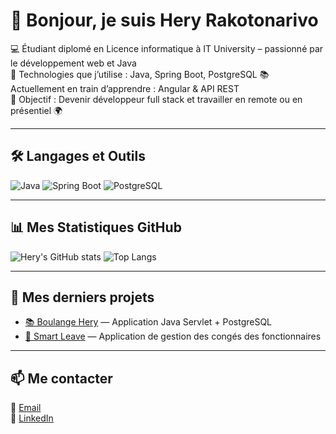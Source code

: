 # 👋 Bonjour, je suis Hery Rakotonarivo

💻 Étudiant diplomé en Licence informatique à IT University – passionné par le développement web et Java  
🚀 Technologies que j’utilise : Java, Spring Boot, PostgreSQL
📚 Actuellement en train d’apprendre : Angular & API REST  
🎯 Objectif : Devenir développeur full stack et travailler en remote ou en présentiel 🌍  

---

## 🛠️ Langages et Outils
![Java](https://img.shields.io/badge/Java-ED8B00?style=for-the-badge&logo=openjdk&logoColor=white)
![Spring Boot](https://img.shields.io/badge/Spring%20Boot-6DB33F?style=for-the-badge&logo=springboot&logoColor=white)
![PostgreSQL](https://img.shields.io/badge/PostgreSQL-316192?style=for-the-badge&logo=postgresql&logoColor=white)

---

## 📊 Mes Statistiques GitHub
![Hery's GitHub stats](https://github-readme-stats.vercel.app/api?username=Hery0019&show_icons=true&theme=radical)
![Top Langs](https://github-readme-stats.vercel.app/api/top-langs/?username=Hery0019&layout=compact&theme=radical)

---

## 🌱 Mes derniers projets
- [📚 Boulange Hery](https://github.com/Hery0019/BoulangeHery) — Application Java Servlet + PostgreSQL  
- [🧾 Smart Leave](https://github.com/Hery0019/smart-leave) — Application de gestion des congés des fonctionnaires  

---

## 📫 Me contacter
📧 [Email](herakotonarivo@gmail.com)  
💼 [LinkedIn]((https://www.linkedin.com/in/herakotonarivo/))  
